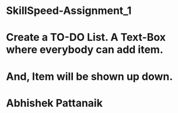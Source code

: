 # SkillSpeed-Assignment_1
# Create a TO-DO List. A Text-Box where everybody can add item. 
# And, Item will be shown up down. 
# Abhishek Pattanaik
